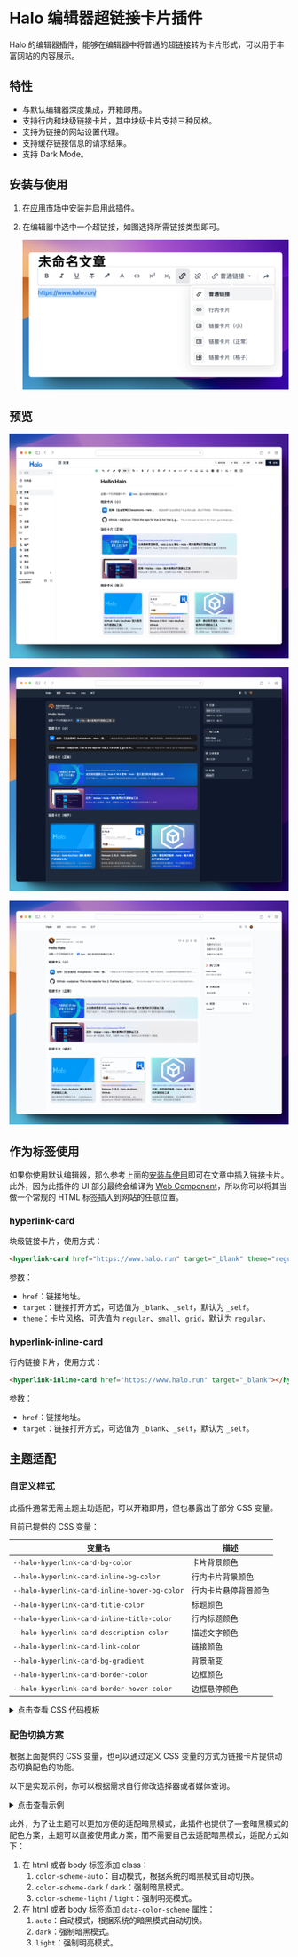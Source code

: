 # Halo 编辑器超链接卡片插件

Halo 的编辑器插件，能够在编辑器中将普通的超链接转为卡片形式，可以用于丰富网站的内容展示。

## 特性

- 与默认编辑器深度集成，开箱即用。
- 支持行内和块级链接卡片，其中块级卡片支持三种风格。
- 支持为链接的网站设置代理。
- 支持缓存链接信息的请求结果。
- 支持 Dark Mode。

## 安装与使用

1. 在[应用市场](https://www.halo.run/store/apps/app-UpUJA)中安装并启用此插件。
2. 在编辑器中选中一个超链接，如图选择所需链接类型即可。

    ![Editor Doc](./images/editor-doc.png)

## 预览

![Editor](./images/editor.png)

![Dark](./images/preview-dark.png)

![Light](./images/preview-light.png)

## 作为标签使用

如果你使用默认编辑器，那么参考上面的[安装与使用](#安装与使用)即可在文章中插入链接卡片。此外，因为此插件的 UI 部分最终会编译为 [Web Component](https://developer.mozilla.org/en-US/docs/Web/API/Web_components)，所以你可以将其当做一个常规的 HTML 标签插入到网站的任意位置。

### hyperlink-card

块级链接卡片，使用方式：

```html
<hyperlink-card href="https://www.halo.run" target="_blank" theme="regular"></hyperlink-card>
```

参数：

- `href`：链接地址。
- `target`：链接打开方式，可选值为 `_blank`、`_self`，默认为 `_self`。
- `theme`：卡片风格，可选值为 `regular`、`small`、`grid`，默认为 `regular`。

### hyperlink-inline-card

行内链接卡片，使用方式：

```html
<hyperlink-inline-card href="https://www.halo.run" target="_blank"></hyperlink-inline-card>
```

参数：

- `href`：链接地址。
- `target`：链接打开方式，可选值为 `_blank`、`_self`，默认为 `_self`。

## 主题适配

### 自定义样式

此插件通常无需主题主动适配，可以开箱即用，但也暴露出了部分 CSS 变量。

目前已提供的 CSS 变量：

| 变量名                                        | 描述                 |
|-----------------------------------------------|--------------------|
| `--halo-hyperlink-card-bg-color`              | 卡片背景颜色         |
| `--halo-hyperlink-card-inline-bg-color`       | 行内卡片背景颜色     |
| `--halo-hyperlink-card-inline-hover-bg-color` | 行内卡片悬停背景颜色 |
| `--halo-hyperlink-card-title-color`           | 标题颜色             |
| `--halo-hyperlink-card-inline-title-color`    | 行内标题颜色         |
| `--halo-hyperlink-card-description-color`     | 描述文字颜色         |
| `--halo-hyperlink-card-link-color`            | 链接颜色             |
| `--halo-hyperlink-card-bg-gradient`           | 背景渐变             |
| `--halo-hyperlink-card-border-color`          | 边框颜色             |
| `--halo-hyperlink-card-border-hover-color`    | 边框悬停颜色         |

<details>
<summary>点击查看 CSS 代码模板</summary>

```css
:root {
  --halo-hyperlink-card-bg-color: ;
  --halo-hyperlink-card-inline-bg-color: ;
  --halo-hyperlink-card-inline-hover-bg-color: ;

  --halo-hyperlink-card-title-color: ;
  --halo-hyperlink-card-inline-title-color: ;

  --halo-hyperlink-card-description-color: ;
  --halo-hyperlink-card-link-color: ;
  --halo-hyperlink-card-bg-gradient: ;
  --halo-hyperlink-card-border-color: ;
  --halo-hyperlink-card-border-hover-color: ;
}
```

</details>

### 配色切换方案

根据上面提供的 CSS 变量，也可以通过定义 CSS 变量的方式为链接卡片提供动态切换配色的功能。

以下是实现示例，你可以根据需求自行修改选择器或者媒体查询。

<details>
<summary>点击查看示例</summary>

```css
@media (prefers-color-scheme: dark) {
  .color-scheme-auto,
  [data-color-scheme='auto'] hyperlink-card {
    color-scheme: dark;
    --halo-hyperlink-card-bg-color: #18181b;
    --halo-hyperlink-card-inline-bg-color: #3f3f46;
    --halo-hyperlink-card-inline-hover-bg-color: #52525b;

    --halo-hyperlink-card-title-color: #f4f4f5;
    --halo-hyperlink-card-inline-title-color: #f4f4f5;

    --halo-hyperlink-card-description-color: #a1a1aa;
    --halo-hyperlink-card-link-color: #e4e4e7;
    --halo-hyperlink-card-bg-gradient: linear-gradient(#454545, #454545),
      linear-gradient(transparent, transparent);
    --halo-hyperlink-card-border-color: #52525b;
    --halo-hyperlink-card-border-hover-color: #e4e4e7;
  }
}

.color-scheme-dark,
.dark,
[data-color-scheme='dark'] hyperlink-card {
    color-scheme: dark;
    --halo-hyperlink-card-bg-color: #18181b;
    --halo-hyperlink-card-inline-bg-color: #3f3f46;
    --halo-hyperlink-card-inline-hover-bg-color: #52525b;

    --halo-hyperlink-card-title-color: #f4f4f5;
    --halo-hyperlink-card-inline-title-color: #f4f4f5;

    --halo-hyperlink-card-description-color: #a1a1aa;
    --halo-hyperlink-card-link-color: #e4e4e7;
    --halo-hyperlink-card-bg-gradient: linear-gradient(#454545, #454545),
      linear-gradient(transparent, transparent);
    --halo-hyperlink-card-border-color: #52525b;
    --halo-hyperlink-card-border-hover-color: #e4e4e7;
}
```

</details>

此外，为了让主题可以更加方便的适配暗黑模式，此插件也提供了一套暗黑模式的配色方案，主题可以直接使用此方案，而不需要自己去适配暗黑模式，适配方式如下：

1. 在 html 或者 body 标签添加 class：
   1. `color-scheme-auto`：自动模式，根据系统的暗黑模式自动切换。
   2. `color-scheme-dark` / `dark`：强制暗黑模式。
   3. `color-scheme-light` / `light`：强制明亮模式。
2. 在 html 或者 body 标签添加 `data-color-scheme` 属性：
   1. `auto`：自动模式，根据系统的暗黑模式自动切换。
   2. `dark`：强制暗黑模式。
   3. `light`：强制明亮模式。
